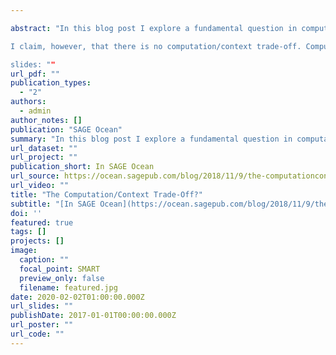 ```yaml
---

abstract: "In this blog post I explore a fundamental question in computational social science: does “big computation” necessarily comes at the expense of narrative richness, contextual detail, and theory? Or, conversely, narrative richness can only happen without computation? I call this the (assumed) computation/context trade-off, and it has been repeated so often that it has almost become a truism.

I claim, however, that there is no computation/context trade-off. Computational methods, including machine learning, can be used to find universal or near-universal patterns like those listed above (if that’s what you’re into), but they can also be used to enhance qualitative, interpretive, and context-specific research. 

slides: ""
url_pdf: ""
publication_types:
  - "2"
authors:
  - admin
author_notes: []
publication: "SAGE Ocean"
summary: "In this blog post I explore a fundamental question in computational social science: does “big computation” necessarily comes at the expense of narrative richness, contextual detail, and theory? Or, conversely, narrative richness can only happen without computation?"
url_dataset: ""
url_project: ""
publication_short: In SAGE Ocean
url_source: https://ocean.sagepub.com/blog/2018/11/9/the-computationcontext-trade-off
url_video: ""
title: "The Computation/Context Trade-Off?"
subtitle: "[In SAGE Ocean](https://ocean.sagepub.com/blog/2018/11/9/the-computationcontext-trade-off)"
doi: ''
featured: true
tags: []
projects: []
image:
  caption: ""
  focal_point: SMART
  preview_only: false
  filename: featured.jpg
date: 2020-02-02T01:00:00.000Z
url_slides: ""
publishDate: 2017-01-01T00:00:00.000Z
url_poster: ""
url_code: ""
---
```


